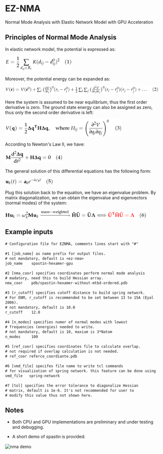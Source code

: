 # EZ-NMA
Normal Mode Analysis with Elastic Network Model with GPU Acceleration


## Principles of Normal Mode Analysis
In elastic network model, the potential is expressed as:

![equation 1](demo/eqn/eqn1.png)

Moreover, the potential energy can be expanded as:

![equation 2](demo/eqn/eqn2.png)

Here the system is assumed to be near equilibrium, thus the first order derivative is zero. The ground state energy can also be assigned as zero, thus only the second order derivative is left:

![equation 3](demo/eqn/eqn3.png)

According to Newton's Law II, we have:

![equation 4](demo/eqn/eqn4.png)

The general solution of this differential equations has the following form:

![equation 5](demo/eqn/eqn5.png)

Plug this solution back to the equation, we have an eigenvalue problem. By matrix diagonalization, we can obtain the eigenvalue and eigenvectors (normal modes) of the system:

![equation 6](demo/eqn/eqn6.png)

## Example inputs
```
# Configuration file for EZNMA, comments lines start with "#"
      
#1 [job_name] as name prefix for output files.
# not mandatory, default is <ez-nma>
job_name	spastin-hexamer-gpu

#2 [nma_coor] specifies coordinates perform normal mode analysis
# madatory, need this to build Hessian array.
nma_coor	pdb/spastin-hexamer-without-mtbd-ordered.pdb

#3 [r_cutoff] specifies cutoff distance to build spring network.
# For ENM, r_cutoff is recommended to be set between 13 to 15A (Eyal 2006).
# not mandatory, default is 10.0
r_cutoff	12.0

#4 [n_modes] specifies numer of normal modes with lowest 
# frequencies (energies) needed to write.
# not mandatory, default is 10, maxium is 3*Natom
n_modes		100

#5 [ref_coor] specifies coordinates file to calculate overlap.
# not required if overlap calculation is not needed.
# ref_coor referce_coordiante.pdb

#6 [vmd_file] specifes file name to write tcl commands
# for visualization of spring network. this feature can be done using 
vmd_file   spring-network

#7 [tol] specifies the error tolerance to diagonalize Hessian
# matrix, default is 1e-6. It's not recommended for user to
# modify this value thus not shown here.
```

## Notes
- Both CPU and GPU implementations are preliminary and under testing and debugging. 

- A short demo of spastin is provided:

<img src="demo/nma-demo.gif" width="50%" height="50%" alt="nma demo" align="center" />
